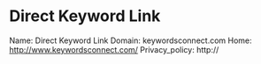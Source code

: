 
# Direct Keyword Link

Name: Direct Keyword Link
Domain: keywordsconnect.com
Home: http://www.keywordsconnect.com/
Privacy_policy: http://

